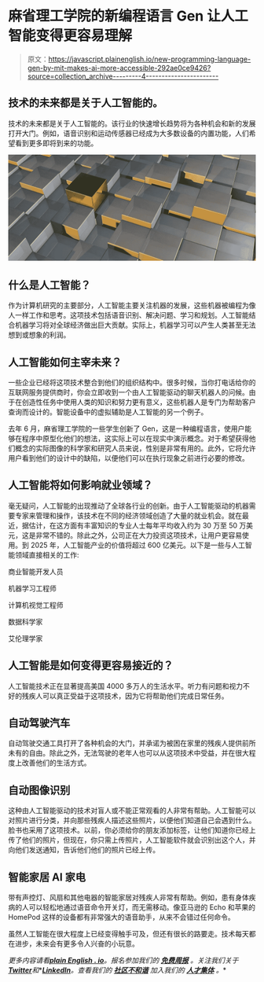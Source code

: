 # 麻省理工学院的新编程语言 Gen 让人工智能变得更容易理解

> 原文：<https://javascript.plainenglish.io/new-programming-language-gen-by-mit-makes-ai-more-accessible-292ae0ce9426?source=collection_archive---------4----------------------->

## 技术的未来都是关于人工智能的。

技术的未来都是关于人工智能的。该行业的快速增长趋势将为各种机会和新的发展打开大门。例如，语音识别和运动传感器已经成为大多数设备的内置功能，人们希望看到更多即将到来的功能。

![](img/3182eccc146aac99bc6ac9ebf8a81692.png)

## **什么是人工智能？**

作为计算机研究的主要部分，人工智能主要关注机器的发展，这些机器被编程为像人一样工作和思考。这项技术包括语音识别、解决问题、学习和规划。人工智能结合机器学习将对全球经济做出巨大贡献。实际上，机器学习可以产生人类甚至无法想到或想象的利润。

## **人工智能如何主宰未来？**

一些企业已经将这项技术整合到他们的组织结构中。很多时候，当你打电话给你的互联网服务提供商时，你会立即收到一个由人工智能驱动的聊天机器人的问候。由于在创造性任务中使用人类的知识和努力更有意义，这些机器人是专门为帮助客户查询而设计的。智能设备中的虚拟辅助是人工智能的另一个例子。

去年 6 月，麻省理工学院的一些学生创新了 Gen，这是一种编程语言，使用户能够在程序中原型化他们的想法，这实际上可以在现实中演示概念。对于希望获得他们概念的实际图像的科学家和研究人员来说，性别是非常有用的。此外，它将允许用户看到他们的设计中的缺陷，以便他们可以在执行现象之前进行必要的修改。

## **人工智能将如何影响就业领域？**

毫无疑问，人工智能的出现推动了全球各行业的创新。由于人工智能驱动的机器需要专家来管理和操作，该技术在不同的经济领域创造了大量的就业机会。就在最近，据估计，在这方面有丰富知识的专业人士每年平均收入约为 30 万至 50 万美元，这是非常不错的。除此之外，公司正在大力投资这项技术，让用户更容易使用。到 2025 年，人工智能产业的价值将超过 600 亿美元。以下是一些与人工智能领域直接相关的工作:

商业智能开发人员

机器学习工程师

计算机视觉工程师

数据科学家

艾伦理学家

## 人工智能是如何变得更容易接近的？

人工智能技术正在显著提高美国 4000 多万人的生活水平。听力有问题和视力不好的残疾人可以真正受益于这项技术，因为它将帮助他们完成日常任务。

## **自动驾驶汽车**

自动驾驶交通工具打开了各种机会的大门，并承诺为被困在家里的残疾人提供前所未有的自由。除此之外，无法驾驶的老年人也可以从这项技术中受益，并在很大程度上改善他们的生活方式。

## **自动图像识别**

这种由人工智能驱动的技术对盲人或不能正常观看的人非常有帮助。人工智能可以对照片进行分类，并向那些残疾人描述这些照片，以便他们知道自己会遇到什么。脸书也采用了这项技术。以前，你必须给你的朋友添加标签，让他们知道你已经上传了他们的照片，但现在，你只需上传照片，人工智能软件就会识别出这个人，并向他们发送通知，告诉他们他们的照片已经上传。

## **智能家居 AI 家电**

带有声控灯、风扇和其他电器的智能家居对残疾人非常有帮助。例如，患有身体疾病的人可以轻松地通过语音命令开关灯，而无需移动。像亚马逊的 Echo 和苹果的 HomePod 这样的设备都有非常强大的语音助手，从来不会错过任何命令。

虽然人工智能在很大程度上已经变得触手可及，但还有很长的路要走。技术每天都在进步，未来会有更多令人兴奋的小玩意。

*更多内容请看*[***plain English . io***](https://plainenglish.io/)*。报名参加我们的* [***免费周报***](http://newsletter.plainenglish.io/) *。关注我们关于*[***Twitter***](https://twitter.com/inPlainEngHQ)*和**[***LinkedIn***](https://www.linkedin.com/company/inplainenglish/)*。查看我们的* [***社区不和谐***](https://discord.gg/GtDtUAvyhW) *加入我们的* [***人才集体***](https://inplainenglish.pallet.com/talent/welcome) *。**